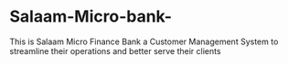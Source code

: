# Salaam-Micro-bank-
 This is Salaam Micro Finance Bank   a Customer Management System to streamline their operations and better serve their clients
